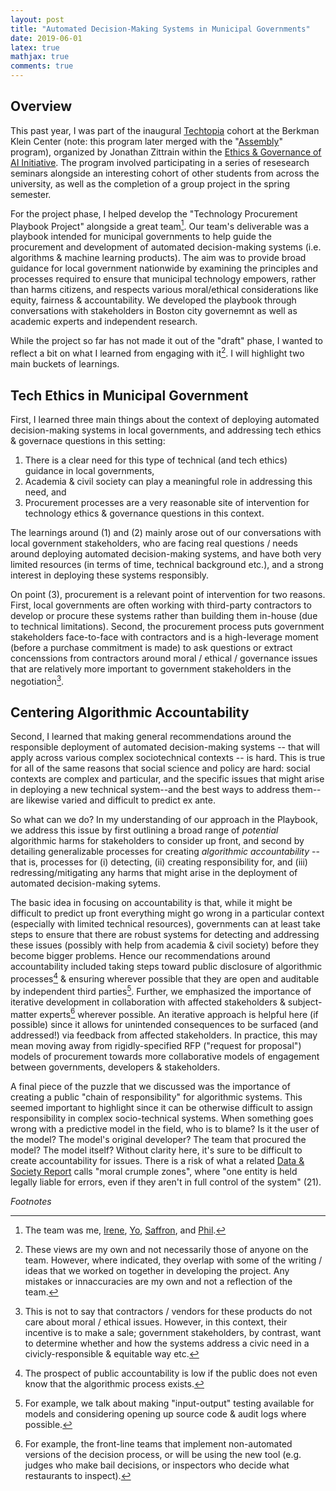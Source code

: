 ```yaml
---
layout: post 
title: "Automated Decision-Making Systems in Municipal Governments" 
date: 2019-06-01
latex: true 
mathjax: true
comments: true
---
```


## Overview

This past year, I was part of the inaugural [Techtopia](https://cyber.harvard.edu/projects/techtopia) cohort at the Berkman Klein Center (note: this program later merged with the "[Assembly](https://www.berkmankleinassembly.org/)" program), organized by Jonathan Zittrain within the [Ethics & Governance of AI Initiative](https://cyber.harvard.edu/topics/ethics-and-governance-ai). The program involved participating in a series of resesearch seminars alongside an interesting cohort of other students from across the university, as well as the completion of a group project in the spring semester. 

For the project phase, I helped develop the "Technology Procurement Playbook Project" alongside a great team[^1]. Our team's deliverable was a playbook intended for municipal governments to help guide the procurement and development of automated decision-making systems (i.e. algorithms & machine learning products). The aim was to provide broad guidance for local government nationwide by examining the principles and processes required to ensure that municipal technology empowers, rather than harms citizens, and respects various moral/ethical considerations like equity, fairness & accountability. We developed the playbook through conversations with stakeholders in Boston city governemnt as well as academic experts and independent research. 

While the project so far has not made it out of the "draft" phase, I wanted to reflect a bit on what I learned from engaging with it[^2]. I will highlight two main buckets of learnings. 

## Tech Ethics in Municipal Government

First, I learned three main things about the context of deploying automated decision-making systems in local governments, and addressing tech ethics & governace questions in this setting:

1. There is a clear need for this type of technical (and tech ethics) guidance in local governments, 
2. Academia & civil society can play a meaningful role in addressing this need, and 
3. Procurement processes are a very reasonable site of intervention for technology ethics & governance questions in this context. 

The learnings around (1) and (2) mainly arose out of our conversations with local government stakeholders, who are facing real questions / needs around deploying automated decision-making systems, and have both very limited resources (in terms of time, technical background etc.), and a strong interest in deploying these systems responsibly. 

On point (3), procurement is a relevant point of intervention for two reasons. First, local governments are often working with third-party contractors to develop or procure these systems rather than building them in-house (due to technical limitations). Second, the procurement process puts government stakeholders face-to-face with contractors and is a high-leverage moment (before a purchase commitment is made) to ask questions or extract concenssions from contractors around moral / ethical / governance issues that are relatively more important to government stakeholders in the negotiation[^3].

## Centering Algorithmic Accountability

Second, I learned that making general recommendations around the responsible deployment of automated decision-making systems -- that will apply across various complex sociotechnical contexts -- is hard. This is true for all of the same reasons that social science and policy are hard: social contexts are complex and particular, and the specific issues that might arise in deploying a new technical system--and the best ways to address them--are likewise varied and difficult to predict ex ante. 

So what can we do? In my understanding of our approach in the Playbook, we address this issue by first outlining a broad range of *potential* algorithmic harms for stakeholders to consider up front, and second by detailing generalizable processes for creating *algorithmic accountability* -- that is, processes for (i) detecting, (ii) creating responsibility for, and (iii) redressing/mitigating any harms that might arise in the deployment of automated decision-making sytems. 

The basic idea in focusing on accountability is that, while it might be difficult to predict up front everything might go wrong in a particular context (especially with limited technical resources), governments can at least take steps to ensure that there are robust systems for detecting and addressing these issues (possibly with help from academia & civil society) before they become bigger problems. Hence our recommendations around accountability included taking steps toward public disclosure of algorithmic processes[^4] & ensuring wherever possible that they are open and auditable by independent third parties[^5]. Further, we emphasized the importance of iterative development in collaboration with affected stakeholders & subject-matter experts[^6] wherever possible. An iterative approach is helpful here (if possible) since it allows for unintended consequences to be surfaced (and addressed!) via feedback from affected stakeholders. In practice, this may mean moving away from rigidly-specified RFP ("request for proposal") models of procurement towards more collaborative models of engagement between governments, developers & stakeholders. 

A final piece of the puzzle that we discussed was the importance of creating a public "chain of responsibility" for algorithmic systems. This seemed important to highlight since it can be otherwise difficult to assign responsibility in complex socio-technical systems. When something goes wrong with a predictive model in the field, who is to blame? Is it the user of the model? The model's original developer? The team that procured the model? The model itself? Without clarity here, it's sure to be difficult to create accountability for issues. There is a risk of what a related [Data & Society Report](https://datasociety.net/wp-content/uploads/2019/09/DandS_Algorithmic_Accountability.pdf) calls "moral crumple zones", where "one entity is held legally liable for errors, even if they aren't in full control of the system" (21). 

_Footnotes_

[^1]: The team was me, [Irene](https://www.irenesolaiman.com/), [Yo](https://yonadavshavit.com/), [Saffron](https://saffronhuang.com/), and [Phil](https://www.linkedin.com/in/philip-chertoff-75366352/). 

[^2]: These views are my own and not necessarily those of anyone on the team. However, where indicated, they overlap with some of the writing / ideas that we worked on together in developing the project. Any mistakes or innaccuracies are my own and not a reflection of the team. 

[^3]: This is not to say that contractors / vendors for these products do not care about moral / ethical issues. However, in this context, their incentive is to make a sale; government stakeholders, by contrast, want to determine whether and how the systems address a civic need in a civicly-responsible & equitable way etc. 

[^4]: The prospect of public accountability is low if the public does not even know that the algorithmic process exists. 

[^5]: For example, we talk about making "input-output" testing available for models and considering opening up source code & audit logs where possible. 

[^6]: For example, the front-line teams that implement non-automated versions of the decision process, or will be using the new tool (e.g. judges who make bail decisions, or inspectors who decide what restaurants to inspect). 